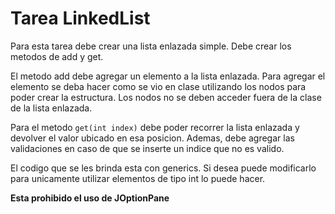 # Tarea LinkedList

Para esta tarea debe crear una lista enlazada simple. Debe crear los metodos de add y get. 

El metodo add debe agregar un elemento a la lista enlazada. Para agregar el elemento se deba hacer como se vio en clase utilizando los nodos para poder crear la estructura. Los nodos no se deben acceder fuera de la clase de la lista enlazada. 

Para el metodo `get(int index)` debe poder recorrer la lista enlazada y devolver el valor ubicado en esa posicion. Ademas, debe agregar las validaciones en caso de que se inserte un indice que no es valido. 

El codigo que se les brinda esta con generics. Si desea puede modificarlo para unicamente utilizar elementos de tipo int lo puede hacer.

**Esta prohibido el uso de JOptionPane**
